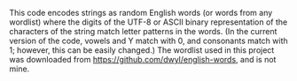 This code encodes strings as random English words (or words from any wordlist) where the digits of the UTF-8 or ASCII binary representation of the characters of the string match letter patterns in the words. (In the current version of the code, vowels and Y match with 0, and consonants match with 1; however, this can be easily changed.)
The wordlist used in this project was downloaded from https://github.com/dwyl/english-words, and is not mine.